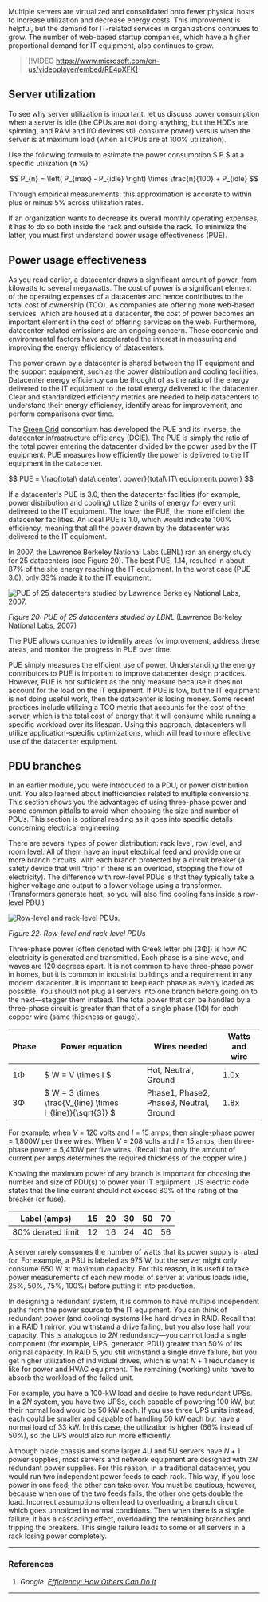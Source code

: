 Multiple servers are virtualized and consolidated onto fewer physical hosts to increase utilization and decrease energy costs. This improvement is helpful, but the demand for IT-related services in organizations continues to grow. The number of web-based startup companies, which have a higher proportional demand for IT equipment, also continues to grow. 

> [!VIDEO https://www.microsoft.com/en-us/videoplayer/embed/RE4pXFK]

## Server utilization

To see why server utilization is important, let us discuss power consumption when a server is idle (the CPUs are not doing anything, but the HDDs are spinning, and RAM and I/O devices still consume power) versus when the server is at maximum load (when all CPUs are at 100% utilization).

Use the following formula to estimate the power consumption $ P $ at a specific utilization (**n** %):

$$ P_{n} = \left( P_{max} - P_{idle} \right) \times \frac{n}{100} + P_{idle} $$

Through empirical measurements, this approximation is accurate to within plus or minus 5% across utilization rates.

If an organization wants to decrease its overall monthly operating expenses, it has to do so both inside the rack and outside the rack. To minimize the latter, you must first understand power usage effectiveness (PUE).

## Power usage effectiveness

As you read earlier, a datacenter draws a significant amount of power, from kilowatts to several megawatts. The cost of power is a significant element of the operating expenses of a datacenter and hence contributes to the total cost of ownership (TCO). As companies are offering more web-based services, which are housed at a datacenter, the cost of power becomes an important element in the cost of offering services on the web. Furthermore, datacenter-related emissions are an ongoing concern. These economic and environmental factors have accelerated the interest in measuring and improving the energy efficiency of datacenters.

The power drawn by a datacenter is shared between the IT equipment and the support equipment, such as the power distribution and cooling facilities. Datacenter energy efficiency can be thought of as the ratio of the energy delivered to the IT equipment to the total energy delivered to the datacenter. Clear and standardized efficiency metrics are needed to help datacenters to understand their energy efficiency, identify areas for improvement, and perform comparisons over time.

The [Green Grid](http://www.thegreengrid.org/) consortium has developed the PUE and its inverse, the datacenter infrastructure efficiency (DCIE). The PUE is simply the ratio of the total power entering the datacenter divided by the power used by the IT equipment. PUE measures how efficiently the power is delivered to the IT equipment in the datacenter.

$$ PUE = \frac{total\ data\ center\ power\}{total\ IT\ equipment\ power\} $$

If a datacenter's PUE is 3.0, then the datacenter facilities (for example, power distribution and cooling) utilize 2 units of energy for every unit delivered to the IT equipment. The lower the PUE, the more efficient the datacenter facilities. An ideal PUE is 1.0, which would indicate 100% efficiency, meaning that all the power drawn by the datacenter was delivered to the IT equipment.

In 2007, the Lawrence Berkeley National Labs (LBNL) ran an energy study for 25 datacenters (see Figure 20). The best PUE, 1.14, resulted in about 87% of the site energy reaching the IT equipment. In the worst case (PUE 3.0), only 33% made it to the IT equipment.

![PUE of 25 datacenters studied by Lawrence Berkeley National Labs, 2007.](../media/pue-25-data-centers.png)

_Figure 20: PUE of 25 datacenters studied by LBNL_ (Lawrence Berkeley National Labs, 2007)

The PUE allows companies to identify areas for improvement, address these areas, and monitor the progress in PUE over time.

PUE simply measures the efficient use of power. Understanding the energy contributors to PUE is important to improve datacenter design practices. However, PUE is not sufficient as the only measure because it does not account for the load on the IT equipment. If PUE is low, but the IT equipment is not doing useful work, then the datacenter is losing money. Some recent practices include utilizing a TCO metric that accounts for the cost of the server, which is the total cost of energy that it will consume while running a specific workload over its lifespan. Using this approach, datacenters will utilize application-specific optimizations, which will lead to more effective use of the datacenter equipment.

## PDU branches

In an earlier module, you were introduced to a PDU, or power distribution unit. You also learned about inefficiencies related to multiple conversions. This section shows you the advantages of using three-phase power and some common pitfalls to avoid when choosing the size and number of PDUs. This section is optional reading as it goes into specific details concerning electrical engineering.

There are several types of power distribution: rack level, row level, and room level. All of them have an input electrical feed and provide one or more branch circuits, with each branch protected by a circuit breaker (a safety device that will "trip" if there is an overload, stopping the flow of electricity). The difference with row-level PDUs is that they typically take a higher voltage and output to a lower voltage using a transformer. (Transformers generate heat, so you will also find cooling fans inside a row-level PDU.)

![Row-level and rack-level PDUs.](../media/pdus-chart.png)

_Figure 22: Row-level and rack-level PDUs_

Three-phase power (often denoted with Greek letter phi [3Φ]) is how AC electricity is generated and transmitted. Each phase is a sine wave, and waves are 120 degrees apart. It is not common to have three-phase power in homes, but it is common in industrial buildings and a requirement in any modern datacenter. It is important to keep each phase as evenly loaded as possible. You should not plug all servers into one branch before going on to the next—stagger them instead. The total power that can be handled by a three-phase circuit is greater than that of a single phase (1Φ) for each copper wire (same thickness or gauge).

| Phase | Power equation                  | Wires needed | Watts and wire   |
|---|---|---|---|
| 1Φ    | $ W = V \times I $ | Hot, Neutral, Ground  | 1.0x |
| 3Φ    | $ W = 3 \times \frac{V_{line} \times I_{line}}{\sqrt{3}} $ | Phase1, Phase2, Phase3, Neutral, Ground  | 1.8x |

For example, when $V$ = 120 volts and $I$ = 15 amps, then single-phase power = 1,800W per three wires. When $V$ = 208 volts and $I$ = 15 amps, then three-phase power = 5,410W per five wires. (Recall that only the amount of current per amps determines the required thickness of the copper wire.)

Knowing the maximum power of any branch is important for choosing the number and size of PDU(s) to power your IT equipment. US electric code states that the line current should not exceed 80% of the rating of the breaker (or fuse).

|Label (amps)|15|20|30|50|70|
|--|--|--|--|--|--|
|80% derated limit|12|16|24|40|56|


A server rarely consumes the number of watts that its power supply is rated for. For example, a PSU is labeled as 975 W, but the server might only consume 650 W at maximum capacity. For this reason, it is useful to take power measurements of each new model of server at various loads (idle, 25%, 50%, 75%, 100%) before putting it into production.

In designing a redundant system, it is common to have multiple independent paths from the power source to the IT equipment. You can think of redundant power (and cooling) systems like hard drives in RAID. Recall that in a RAID 1 mirror, you withstand a drive failing, but you also lose half your capacity. This is analogous to $2N$ redundancy—you cannot load a single component (for example, UPS, generator, PDU) greater than 50% of its original capacity. In RAID 5, you still withstand a single drive failure, but you get higher utilization of individual drives, which is what $N+1$ redundancy is like for power and HVAC equipment. The remaining (working) units have to absorb the workload of the failed unit.

For example, you have a 100-kW load and desire to have redundant UPSs. In a $2N$ system, you have two UPSs, each capable of powering 100 kW, but their normal load would be 50 kW each. If you use three UPS units instead, each could be smaller and capable of handling 50 kW each but have a normal load of 33 kW. In this case, the utilization is higher (66% instead of 50%), so the UPS would also run more efficiently.

Although blade chassis and some larger 4U and 5U servers have $N+1$ power supplies, most servers and network equipment are designed with $2N$ redundant power supplies. For this reason, in a traditional datacenter, you would run two independent power feeds to each rack. This way, if you lose power in one feed, the other can take over. You must be cautious, however, because when one of the two feeds fails, the other one gets double the load. Incorrect assumptions often lead to overloading a branch circuit, which goes unnoticed in normal conditions. Then when there is a single failure, it has a cascading effect, overloading the remaining branches and tripping the breakers. This single failure leads to some or all servers in a rack losing power completely.
<br>
***

### References

1. _Google. [Efficiency: How Others Can Do It](http://www.google.com/about/datacenters/efficiency/external/)_

[^1]: <http://www.google.com/about/datacenters/efficiency/external/> "Google. *Efficiency: How Others Can Do It*" 

***
